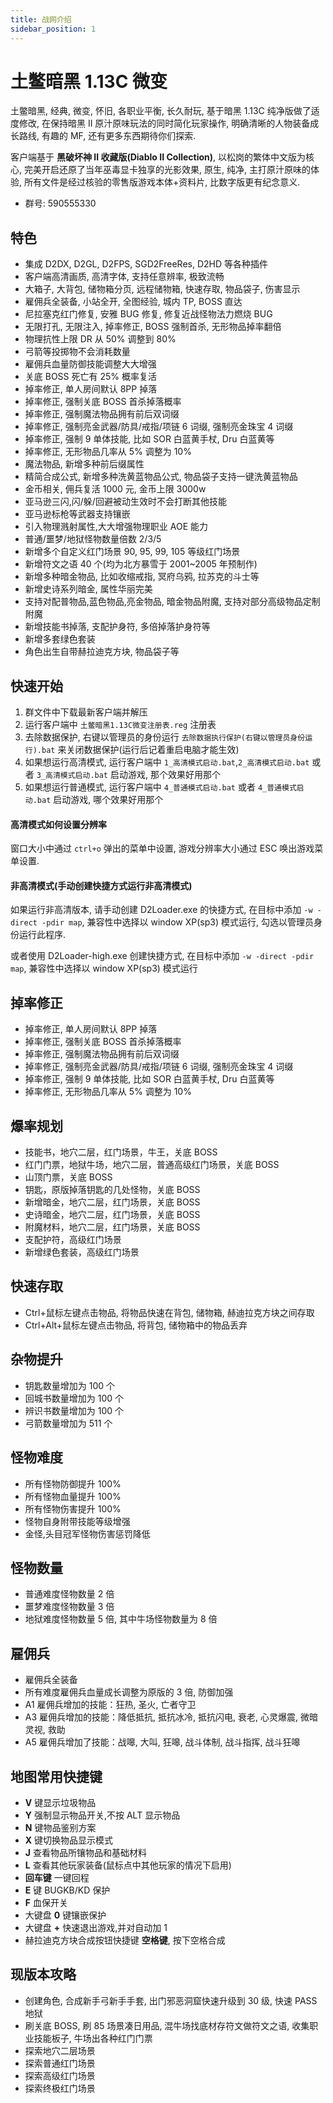 ```yaml
---
title: 战网介绍
sidebar_position: 1
---
```


# 土鳖暗黑 1.13C 微变

土鳖暗黑, 经典, 微变, 怀旧, 各职业平衡, 长久耐玩, 基于暗黑 1.13C 纯净版做了适度修改, 在保持暗黑 II 原汁原味玩法的同时简化玩家操作, 明确清晰的人物装备成长路线, 有趣的 MF, 还有更多东西期待你们探索.

客户端基于 **黑破坏神 II 收藏版(Diablo II Collection)**, 以松岗的繁体中文版为核心, 完美开启还原了当年巫毒显卡独享的光影效果, 原生, 纯净, 主打原汁原味的体验, 所有文件是经过核验的零售版游戏本体+资料片, 比数字版更有纪念意义.

- 群号: 590555330

## 特色

- 集成 D2DX, D2GL, D2FPS, SGD2FreeRes, D2HD 等各种插件
- 客户端高清画质, 高清字体, 支持任意辨率, 极致流畅
- 大箱子, 大背包, 储物箱分页, 远程储物箱, 快速存取, 物品袋子, 伤害显示
- 雇佣兵全装备, 小站全开, 全图经验, 城内 TP, BOSS 直达
- 尼拉塞克红门修复, 安雅 BUG 修复, 修复近战怪物法力燃烧 BUG
- 无限打孔, 无限注入, 掉率修正, BOSS 强制首杀, 无形物品掉率翻倍
- 物理抗性上限 DR 从 50% 调整到 80%
- 弓箭等投掷物不会消耗数量
- 雇佣兵血量防御技能调整大大增强
- 关底 BOSS 死亡有 25% 概率复活
- 掉率修正, 单人房间默认 8PP 掉落
- 掉率修正, 强制关底 BOSS 首杀掉落概率
- 掉率修正, 强制魔法物品拥有前后双词缀
- 掉率修正, 强制亮金武器/防具/戒指/项链 6 词缀, 强制亮金珠宝 4 词缀
- 掉率修正, 强制 9 单体技能, 比如 SOR 白蓝黄手杖, Dru 白蓝黄等
- 掉率修正, 无形物品几率从 5% 调整为 10%
- 魔法物品, 新增多种前后缀属性
- 精简合成公式, 新增多种洗黄蓝物品公式, 物品袋子支持一键洗黄蓝物品
- 金币相关, 佣兵复活 1000 元, 金币上限 3000w
- 亚马逊三闪,闪/躲/回避被动生效时不会打断其他技能
- 亚马逊标枪等武器支持镶嵌
- 引入物理溅射属性,大大增强物理职业 AOE 能力
- 普通/噩梦/地狱怪物数量倍数 2/3/5
- 新增多个自定义红门场景 90, 95, 99, 105 等级红门场景
- 新增符文之语 40 个(均为北方暴雪于 2001~2005 年预制作)
- 新增多种暗金物品, 比如收缩戒指, 冥府乌鸦, 拉苏克的斗士等
- 新增史诗系列暗金, 属性华丽完美
- 支持对配普物品,蓝色物品,亮金物品, 暗金物品附魔, 支持对部分高级物品定制附魔
- 新增技能书掉落, 支配护身符, 多倍掉落护身符等
- 新增多套绿色套装
- 角色出生自带赫拉迪克方块, 物品袋子等

## 快速开始

1. 群文件中下载最新客户端并解压
2. 运行客户端中 `土鳖暗黑1.13C微变注册表.reg` 注册表
3. 去除数据保护, 右键以管理员的身份运行 `去除数据执行保护(右键以管理员身份运行).bat` 来关闭数据保护(运行后记着重启电脑才能生效)
4. 如果想运行高清模式, 运行客户端中 `1_高清模式启动.bat`,`2_高清模式启动.bat` 或者 `3_高清模式启动.bat` 启动游戏, 那个效果好用那个
5. 如果想运行普通模式, 运行客户端中 `4_普通模式启动.bat` 或者 `4_普通模式启动.bat` 启动游戏, 哪个效果好用那个

#### 高清模式如何设置分辨率

窗口大小中通过 `ctrl+o` 弹出的菜单中设置, 游戏分辨率大小通过 ESC 唤出游戏菜单设置.

#### 非高清模式(手动创建快捷方式运行非高清模式)

如果运行非高清版本, 请手动创建 D2Loader.exe 的快捷方式, 在目标中添加 `-w -direct -pdir map`, 兼容性中选择以 window XP(sp3) 模式运行, 勾选以管理员身份运行此程序.

或者使用 D2Loader-high.exe 创建快捷方式, 在目标中添加 `-w -direct -pdir map`, 兼容性中选择以 window XP(sp3) 模式运行

## 掉率修正

- 掉率修正, 单人房间默认 8PP 掉落
- 掉率修正, 强制关底 BOSS 首杀掉落概率
- 掉率修正, 强制魔法物品拥有前后双词缀
- 掉率修正, 强制亮金武器/防具/戒指/项链 6 词缀, 强制亮金珠宝 4 词缀
- 掉率修正, 强制 9 单体技能, 比如 SOR 白蓝黄手杖, Dru 白蓝黄等
- 掉率修正, 无形物品几率从 5% 调整为 10%

## 爆率规划

- 技能书，地穴二层，红门场景，牛王，关底 BOSS
- 红门门票，地狱牛场，地穴二层，普通高级红门场景，关底 BOSS
- 山顶门票，关底 BOSS
- 钥匙，原版掉落钥匙的几处怪物，关底 BOSS
- 新增暗金，地穴二层，红门场景，关底 BOSS
- 史诗暗金，地穴二层，红门场景，关底 BOSS
- 附魔材料，地穴二层，红门场景，关底 BOSS
- 支配护符，高级红门场景
- 新增绿色套装，高级红门场景

## 快速存取

- Ctrl+鼠标左键点击物品, 将物品快速在背包, 储物箱, 赫迪拉克方块之间存取
- Ctrl+Alt+鼠标左键点击物品, 将背包, 储物箱中的物品丢弃

## 杂物提升

- 钥匙数量增加为 100 个
- 回城书数量增加为 100 个
- 辨识书数量增加为 100 个
- 弓箭数量增加为 511 个

## 怪物难度

- 所有怪物防御提升 100%
- 所有怪物血量提升 100%
- 所有怪物伤害提升 100%
- 怪物自身附带技能等级增强
- 金怪,头目冠军怪物伤害惩罚降低

## 怪物数量

- 普通难度怪物数量 2 倍
- 噩梦难度怪物数量 3 倍
- 地狱难度怪物数量 5 倍, 其中牛场怪物数量为 8 倍

## 雇佣兵

- 雇佣兵全装备
- 所有难度雇佣兵血量成长调整为原版的 3 倍, 防御加强
- A1 雇佣兵增加的技能：狂热, 圣火, 亡者守卫
- A3 雇佣兵增加的技能：降低抵抗, 抵抗冰冷, 抵抗闪电, 衰老, 心灵爆震, 微暗灵视, 救助
- A5 雇佣兵增加了技能：战嗥, 大叫, 狂嗥, 战斗体制, 战斗指挥, 战斗狂嗥

## 地图常用快捷键

- **V** 键显示垃圾物品
- **Y** 强制显示物品开关,不按 ALT 显示物品
- **N** 键物品鉴别方案
- **X** 键切换物品显示模式
- **J** 查看物品所镶物品和基础材料
- **L** 查看其他玩家装备(鼠标点中其他玩家的情况下启用)
- **回车键** 一键回程
- **E** 键 BUGKB/KD 保护
- **F** 血保开关
- 大键盘 **0** 键镶嵌保护
- 大键盘 **+** 快速退出游戏,并对自动加 1
- 赫拉迪克方块合成按钮快捷键 **空格键**, 按下空格合成

## 现版本攻略

- 创建角色, 合成新手弓新手手套, 出门邪恶洞窟快速升级到 30 级, 快速 PASS 地狱
- 刷关底 BOSS, 刷 85 场景凑日用品, 混牛场找底材存符文做符文之语, 收集职业技能板子, 牛场出各种红门门票
- 探索地穴二层场景
- 探索普通红门场景
- 探索高级红门场景
- 探索终极红门场景
